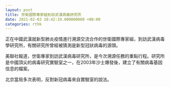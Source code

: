 ```yaml
---
layout: post
title: 世衛國際專家組到訪武漢病毒研究所
date: 2021-02-03 10:42:19.000000000 +08:00
categories: rthk
---
```


正在中國武漢就新型肺炎疫情進行溯源交流合作的世衛國際專家組，到訪武漢病毒學研究所，有關研究所曾經被猜測是新型冠狀病毒的源頭。

美聯社報道，世衛專家到訪武漢病毒研究所，是今次溯源任務的重點行程。研究所是中國頂尖的病毒研究實驗室之一，在2003年沙士爆發後，建立了有關病毒基因信息的檔案。

北京當局多次表明，反對新冠病毒來自實驗室的說法。
